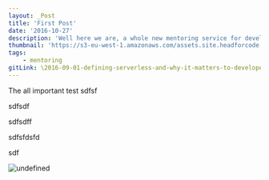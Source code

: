 ```yaml
---
layout: _Post
title: 'First Post'
date: '2016-10-27'
description: 'Well here we are, a whole new mentoring service for developers new to the scene and whom have been around the block!'
thumbnail: 'https://s3-eu-west-1.amazonaws.com/assets.site.headforcode.com/icons/js.png'
tags:
    - mentoring
gitLink: \2016-09-01-defining-serverless-and-why-it-matters-to-developers.md
---
```


The all important test
sdfsf

sdfsdf



sdfsdff



sdfsfdsfd


sdf

![undefined](content/DJI_0071.JPG)